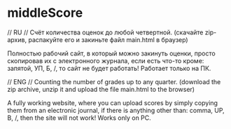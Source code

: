 # middleScore
// RU //
Счёт количества оценок до любой четвертной. (скачайте zip-архив, распакуйте его и закиньте файл main.html в браузер)

Полностью рабочий сайт, в который можно закинуть оценки, просто скопировав их с электронного журнала, если есть что-то кроме: запятой, УП, Б, /, то сайт не будет работать!
Работает только на ПК.

// ENG //
Counting the number of grades up to any quarter. (download the zip archive, unzip it and upload the file main.html to the browser)

A fully working website, where you can upload scores by simply copying them from an electronic journal, if there is anything other than: comma, UP, B, /, then the site will not work!
Works only on PC.
